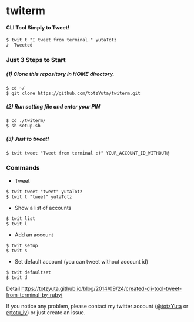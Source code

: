 # twiterm

#### CLI Tool Simply to Tweet!

```
$ twit t "I tweet from terminal." yutaTotz
♪  Tweeted
```


### Just 3 Steps to Start

##### (1) Clone this repository in HOME directory.

```
$ cd ~/
$ git clone https://github.com/totzYuta/twiterm.git
```


##### (2) Run setting file and enter your PIN

```
$ cd ./twiterm/
$ sh setup.sh
```


##### (3) Just to tweet!

```
$ twit tweet "Tweet from terminal :)" YOUR_ACCOUNT_ID_WITHOUT@
```


### Commands

- Tweet

```
$ twit tweet "tweet" yutaTotz
$ twit t "tweet" yutaTotz
```

- Show a list of accounts

```
$ twit list
$ twit l
```


- Add an account

```
$ twit setup
$ twit s
```

- Set default account (you can tweet without account id)

```
$ twit defaultset
$ twit d
```

Detail 
https://totzyuta.github.io/blog/2014/09/24/created-cli-tool-tweet-from-terminal-by-ruby/

If you notice any problem, please contact my twitter account ([@totzYuta](https://twitter.com/yutaTotz) or [@totu_iy](https://twitter.com/totu_iy)) or just create an issue.
